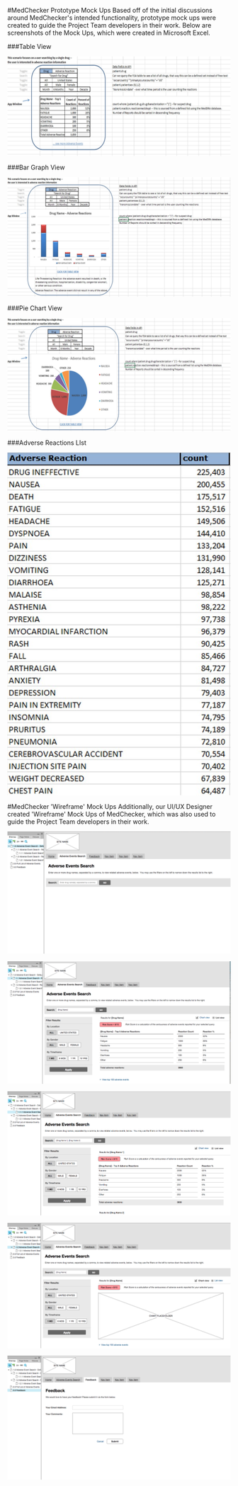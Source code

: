 #MedChecker Prototype Mock Ups
Based off of the initial discussions around MedChecker's intended functionality, prototype mock ups were created to guide the Project Team developers in their work. Below are screenshots of the Mock Ups, which were created in Microsoft Excel.

###Table View

![MedChecker Table View](https://github.com/IBCDBS/medchecker/blob/master/agile_project_docs/assets/mockup_table.jpg)

###Bar Graph View

![MedChecker Bar Graph View](https://github.com/IBCDBS/medchecker/blob/master/agile_project_docs/assets/mockup_bargraph.jpg)

###Pie Chart View

![MedChecker Pie Chart View](https://github.com/IBCDBS/medchecker/blob/master/agile_project_docs/assets/mockup_piechart.jpg)

###Adverse Reactions LIst

![MedChecker Bar Graph View](https://github.com/IBCDBS/medchecker/blob/master/agile_project_docs/assets/mockup_reactionslist.jpg)

#MedChecker 'Wireframe' Mock Ups
Additionally, our UI/UX Designer created 'Wireframe' Mock Ups of MedChecker, which was also used to guide the Project Team developers in their work.

![MedChecker Wireframe Mock Up](https://github.com/IBCDBS/medchecker/blob/master/agile_project_docs/assets/wireframe_mockup2.png)

![MedChecker Wireframe Mock Up](https://github.com/IBCDBS/medchecker/blob/master/agile_project_docs/assets/wireframe_mockup3.png)

![MedChecker Wireframe Mock Up](https://github.com/IBCDBS/medchecker/blob/master/agile_project_docs/assets/wireframe_mockup4.png)

![MedChecker Wireframe Mock Up](https://github.com/IBCDBS/medchecker/blob/master/agile_project_docs/assets/wireframe_mockup5.png)

![MedChecker Wireframe Mock Up](https://github.com/IBCDBS/medchecker/blob/master/agile_project_docs/assets/wireframe_mockup6.png)